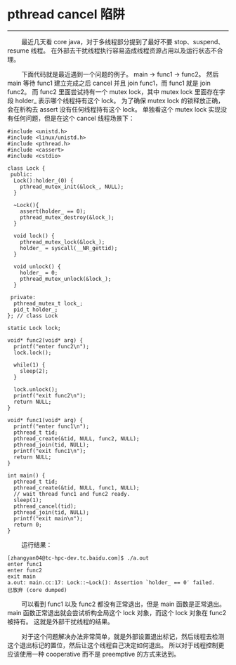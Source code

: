 # pthread cancel 陷阱
***

&emsp;&emsp;
最近几天看 core java，对于多线程部分提到了最好不要 stop、suspend、resume 线程。
在外部去干扰线程执行容易造成线程资源占用以及运行状态不合理。

&emsp;&emsp;
下面代码就是最近遇到一个问题的例子。
main -> func1 -> func2。
然后 main 等待 func1 建立完成之后 cancel 并且 join func1，而 func1 就是 join func2。
而 func2 里面尝试持有一个 mutex lock，其中 mutex lock 里面存在字段 holder\_ 表示哪个线程持有这个 lock。
为了确保 mutex lock 的锁释放正确，会在析构去 assert 没有任何线程持有这个 lock。
单独看这个 mutex lock 实现没有任何问题，但是在这个 cancel 线程场景下：

    #include <unistd.h>
    #include <linux/unistd.h>
    #include <pthread.h>
    #include <cassert>
    #include <cstdio>
    
    class Lock {
     public:
      Lock():holder_(0) {
        pthread_mutex_init(&lock_, NULL);
      }
      
      ~Lock(){
        assert(holder_ == 0);
        pthread_mutex_destroy(&lock_);
      }
      
      void lock() {
        pthread_mutex_lock(&lock_);
        holder_ = syscall(__NR_gettid);
      }
      
      void unlock() {
        holder_ = 0;
        pthread_mutex_unlock(&lock_);
      }
      
     private:
      pthread_mutex_t lock_;
      pid_t holder_;
    }; // class Lock
    
    static Lock lock;
    
    void* func2(void* arg) {
      printf("enter func2\n");
      lock.lock();
      
      while(1) {
        sleep(2);
      }
      
      lock.unlock();
      printf("exit func2\n");
      return NULL;
    }
    
    void* func1(void* arg) {
      printf("enter func1\n");
      pthread_t tid;
      pthread_create(&tid, NULL, func2, NULL);
      pthread_join(tid, NULL);
      printf("exit func1\n");
      return NULL;
    }
    
    int main() {
      pthread_t tid;
      pthread_create(&tid, NULL, func1, NULL);
      // wait thread func1 and func2 ready.
      sleep(1);
      pthread_cancel(tid);
      pthread_join(tid, NULL);
      printf("exit main\n");
      return 0;
    }

&emsp;&emsp;
运行结果：

    [zhangyan04@tc-hpc-dev.tc.baidu.com]$ ./a.out
    enter func1
    enter func2
    exit main
    a.out: main.cc:17: Lock::~Lock(): Assertion `holder_ == 0′ failed.
    已放弃 (core dumped)

&emsp;&emsp;
可以看到 func1 以及 func2 都没有正常退出，但是 main 函数是正常退出。
main 函数正常退出就会尝试析构全局这个 lock 对象，而这个 lock 对象在 func2 被持有。
这就是外部干扰线程的结果。

&emsp;&emsp;
对于这个问题解决办法非常简单，就是外部设置退出标记，然后线程去检测这个退出标记的置位，然后让这个线程自己决定如何退出。
所以对于线程控制更应该使用一种 cooperative 而不是 preemptive 的方式来达到。